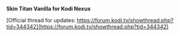 __Skin Titan Vanilla for Kodi Nexus__

[Official thread for updates: https://forum.kodi.tv/showthread.php?tid=344342](https://forum.kodi.tv/showthread.php?tid=344342)
